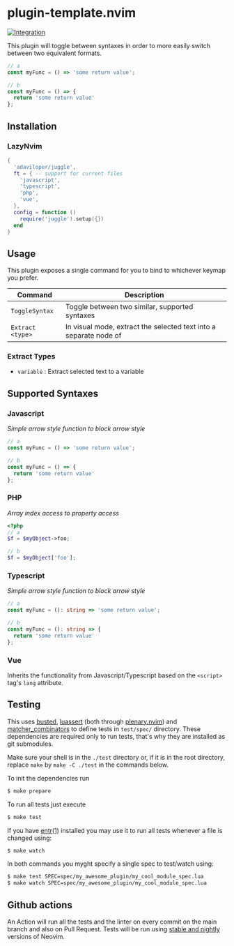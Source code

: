 # plugin-template.nvim

[![Integration][integration-badge]][integration-runs]

This plugin will toggle between syntaxes in order to more easily switch between two equivalent formats.

```js
// a
const myFunc = () => 'some return value';

// b
const myFunc = () => {
  return 'some return value'
};
```

## Installation

### LazyNvim

```lua
{
  'adaviloper/juggle',
  ft = { -- support for current files
    'javascript',
    'typescript',
    'php',
    'vue',
  },
  config = function ()
    require('juggle').setup({})
  end
}
```


## Usage

This plugin exposes a single command for you to bind to whichever keymap you prefer.

| Command | Description |
| --- | --- |
| `ToggleSyntax` | Toggle between two similar, supported syntaxes |
| `Extract <type>` | In visual mode, extract the selected text into a separate node of <type> |

### Extract Types
- `variable` : Extract selected text to a variable

## Supported Syntaxes

### Javascript

*Simple arrow style function to block arrow style*

```js
// a
const myFunc = () => 'some return value';

// b
const myFunc = () => {
  return 'some return value'
};
```


### PHP

*Array index access to property access*

```php
<?php
// a
$f = $myObject->foo;

// b
$f = $myObject['foo'];
```

### Typescript

*Simple arrow style function to block arrow style*

```ts
// a
const myFunc = (): string => 'some return value';

// b
const myFunc = (): string => {
  return 'some return value'
};
```


### Vue

Inherits the functionality from Javascript/Typescript based on the `<script>` tag's `lang` attribute.


## Testing

This uses [busted][busted], [luassert][luassert] (both through
[plenary.nvim][plenary]) and [matcher_combinators][matcher_combinators] to
define tests in `test/spec/` directory. These dependencies are required only to
run tests, that's why they are installed as git submodules.

Make sure your shell is in the `./test` directory or, if it is in the root directory,
replace `make` by `make -C ./test` in the commands below.

To init the dependencies run

```bash
$ make prepare
```

To run all tests just execute

```bash
$ make test
```

If you have [entr(1)][entr] installed you may use it to run all tests whenever a
file is changed using:

```bash
$ make watch
```

In both commands you myght specify a single spec to test/watch using:

```bash
$ make test SPEC=spec/my_awesome_plugin/my_cool_module_spec.lua
$ make watch SPEC=spec/my_awesome_plugin/my_cool_module_spec.lua
```

## Github actions

An Action will run all the tests and the linter on every commit on the main
branch and also on Pull Request. Tests will be run using 
[stable and nightly][neovim-test-versions] versions of Neovim.

[lua]: https://www.lua.org/
[entr]: https://eradman.com/entrproject/
[luarocks]: https://luarocks.org/
[busted]: https://olivinelabs.com/busted/
[luassert]: https://github.com/Olivine-Labs/luassert
[plenary]: https://github.com/nvim-lua/plenary.nvim
[matcher_combinators]: https://github.com/m00qek/matcher_combinators.lua
[integration-badge]: https://github.com/m00qek/plugin-template.nvim/actions/workflows/integration.yml/badge.svg
[integration-runs]: https://github.com/m00qek/plugin-template.nvim/actions/workflows/integration.yml
[neovim-test-versions]: .github/workflows/integration.yml#L17
[help]: doc/my-awesome-plugin.txt
